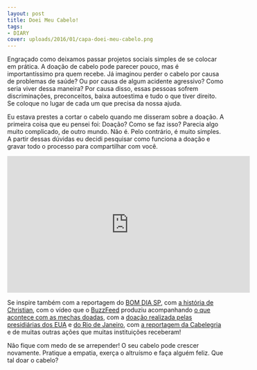 ```yaml
---
layout: post
title: Doei Meu Cabelo!
tags:
- DIARY
cover: uploads/2016/01/capa-doei-meu-cabelo.png
---
```


Engraçado como deixamos passar projetos sociais simples de se colocar em prática. A doação de cabelo pode parecer pouco, mas é importantíssimo pra quem recebe. Já imaginou perder o cabelo por causa de problemas de saúde? Ou por causa de algum acidente agressivo? Como seria viver dessa maneira? Por causa disso, essas pessoas sofrem discriminações, preconceitos, baixa autoestima e tudo o que tiver direito. Se coloque no lugar de cada um que precisa da nossa ajuda.

Eu estava prestes a cortar o cabelo quando me disseram sobre a doação. A primeira coisa que eu pensei foi: Doação? Como se faz isso? Parecia algo muito complicado, de outro mundo. Não é. Pelo contrário, é muito simples. A partir dessas dúvidas eu decidi pesquisar como funciona a doação e gravar todo o processo para compartilhar com você.

<iframe width="560" height="315" src="https://www.youtube.com/embed/Bh8JVOw16lM" frameborder="0" allowfullscreen></iframe>

Se inspire também com a reportagem do <a href="http://g1.globo.com/sao-paulo/bom-dia-sp/videos/t/edicoes/v/perucas-dao-esperanca-e-autoestima-para-mulheres-em-tratamento-contra-o-cancer/4708863/">BOM DIA SP</a>, com <a href="http://awebic.com/pessoas/ele-sofreu-bullying-por-2-anos-enquanto-deixava-o-cabelo-crescer-para-doar-para-criancas-com-cancer/">a história de Christian</a>, com o vídeo que o <a href="https://www.youtube.com/channel/UCay_OLhWtf9iklq8zg_or0g">BuzzFeed</a> produziu acompanhando <a href="https://www.youtube.com/watch?v=tNMKzZHX-J8">o que acontece com as mechas doadas</a>, com a <a href="https://catracalivre.com.br/geral/saude-bem-estar/indicacao/presidiarias-dos-eua-doam-cabelo-para-vitimas-do-cancer/">doação realizada pelas presidiárias dos EUA</a> e <a href="https://queminova.catracalivre.com.br/inclui/presas-do-instituto-benefica-doam-cabelo-para-criancas-com-cancer/">do Rio de Janeiro</a>, com <a href="https://www.youtube.com/watch?v=hr7iQQemSBY">a reportagem da Cabelegria</a> e de muitas outras ações que muitas instituições receberam!

Não fique com medo de se arrepender! O seu cabelo pode crescer novamente. Pratique a empatia, exerça o altruísmo e faça alguém feliz. Que tal doar o cabelo?
